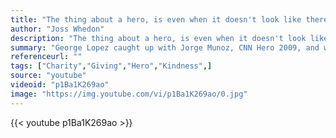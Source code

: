 ```yaml
---
title: "The thing about a hero, is even when it doesn't look like there's a light at the end of the tunnel, he's going to keep digging, he's going to keep trying to do right and make up for what's gone before, just because that's who he is."
author: "Joss Whedon"
description: "The thing about a hero, is even when it doesn't look like there's a light at the end of the tunnel, he's going to keep digging, he's going to keep trying to do right and make up for what's gone before, just because that's who he is. - Joss Whedon quotes from GetInspired365.com"
summary: "George Lopez caught up with Jorge Munoz, CNN Hero 2009, and went with him to one of his daily activities as the 'Angel in Queens', feeding those in need for 7 years straight."
referenceurl: ""
tags: ["Charity","Giving","Hero","Kindness",]
source: "youtube"
videoid: "p1Ba1K269ao"
image: "https://img.youtube.com/vi/p1Ba1K269ao/0.jpg"
---
```


{{< youtube p1Ba1K269ao >}}
